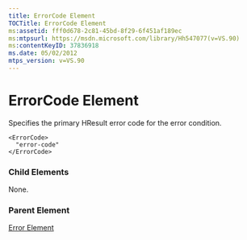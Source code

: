 ```yaml
---
title: ErrorCode Element
TOCTitle: ErrorCode Element
ms:assetid: fff0d678-2c81-45bd-8f29-6f451af189ec
ms:mtpsurl: https://msdn.microsoft.com/library/Hh547077(v=VS.90)
ms:contentKeyID: 37836918
ms.date: 05/02/2012
mtps_version: v=VS.90
---
```


# ErrorCode Element

Specifies the primary HResult error code for the error condition.

    <ErrorCode>
      "error-code"
    </ErrorCode>

### Child Elements

None.

### Parent Element

[Error Element](error-element.md)


